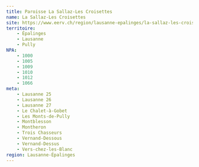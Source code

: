```yaml
---
title: Paroisse La Sallaz-Les Croisettes
name: La Sallaz-Les Croisettes
site: https://www.eerv.ch/region/lausanne-epalinges/la-sallaz-les-croisettes/accueil
territoire:
    - Épalinges
    - Lausanne
    - Pully
NPA:
    - 1000
    - 1005
    - 1009
    - 1010
    - 1012
    - 1066
meta:
    - Lausanne 25
    - Lausanne 26
    - Lausanne 27
    - Le Chalet-à-Gobet
    - Les Monts-de-Pully
    - Montblesson
    - Montheron
    - Trois Chasseurs
    - Vernand-Dessous
    - Vernand-Dessus
    - Vers-chez-les-Blanc
region: Lausanne-Épalinges
---
```

